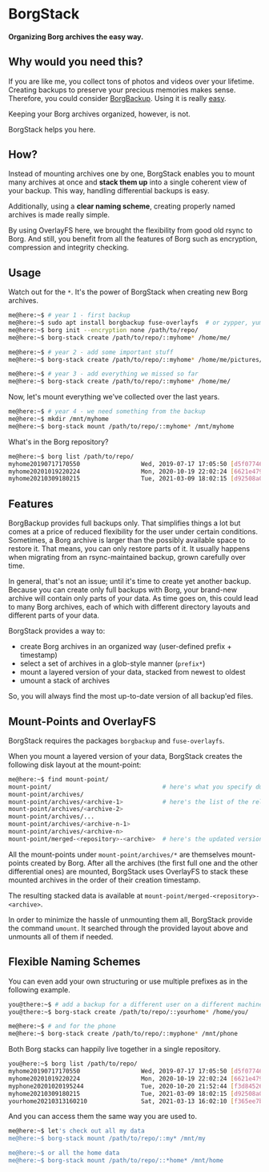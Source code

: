 # BorgStack
#### Organizing Borg archives the easy way.

## Why would you need this?

If you are like me, you collect tons of photos and videos over your lifetime.
Creating backups to preserve your precious memories makes sense.
Therefore, you could consider [BorgBackup](https://www.borgbackup.org/).
Using it is really [easy](https://borgbackup.readthedocs.io/en/stable/quickstart.html).

Keeping your Borg archives organized, however, is not.

BorgStack helps you here.

## How?

Instead of mounting archives one by one, BorgStack enables you to mount many archives at once and
**stack them up** into a single coherent view of your backup.
This way, handling differential backups is easy.

Additionally, using a **clear naming scheme**, creating properly named archives is made really simple.

By using OverlayFS here, we brought the flexibility from good old rsync to Borg.
And still, you benefit from all the features of Borg such as encryption, compression and integrity checking.

## Usage

Watch out for the `*`. It's the power of BorgStack when creating new Borg archives.

``` bash
me@here:~$ # year 1 - first backup
me@here:~$ sudo apt install borgbackup fuse-overlayfs  # or zypper, yum, etc.
me@here:~$ borg init --encryption none /path/to/repo/
me@here:~$ borg-stack create /path/to/repo/::myhome* /home/me/

me@here:~$ # year 2 - add some important stuff
me@here:~$ borg-stack create /path/to/repo/::myhome* /home/me/pictures/2020* /home/me/documents/

me@here:~$ # year 3 - add everything we missed so far
me@here:~$ borg-stack create /path/to/repo/::myhome* /home/me/
```

Now, let's mount everything we've collected over the last years.

``` bash
me@here:~$ # year 4 - we need something from the backup
me@here:~$ mkdir /mnt/myhome
me@here:~$ borg-stack mount /path/to/repo/::myhome* /mnt/myhome
```

What's in the Borg repository?

``` bash
me@here:~$ borg list /path/to/repo/
myhome20190717170550                 Wed, 2019-07-17 17:05:50 [d5f077465e54290e1a49d900f1d7af799b7c38a44d2b91be473bdd2fd312c343]
myhome20201019220224                 Mon, 2020-10-19 22:02:24 [6621e47907f10f044f683b479a1f455939352ae78fab853d55edd70665fa1493]
myhome20210309180215                 Tue, 2021-03-09 18:02:15 [d92508a0f6bd4c0d3a7c3e914d40dc306368181af32f5711ef82852970ee7449]
```

## Features

BorgBackup provides full backups only.
That simplifies things a lot but comes at a price of reduced flexibility for the user under certain conditions.
Sometimes, a Borg archive is larger than the possibly available space to restore it.
That means, you can only restore parts of it.
It usually happens when migrating from an rsync-maintained backup, grown carefully over time.

In general, that's not an issue; until it's time to create yet another backup.
Because you can create only full backups with Borg, your brand-new archive will contain only parts of your data.
As time goes on, this could lead to many Borg archives,
 each of which with different directory layouts and different parts of your data.

BorgStack provides a way to:

- create Borg archives in an organized way (user-defined prefix + timestamp)
- select a set of archives in a glob-style manner (`prefix*`)
- mount a layered version of your data, stacked from newest to oldest
- umount a stack of archives

So, you will always find the most up-to-date version of all backup'ed files.

## Mount-Points and OverlayFS

BorgStack requires the packages `borgbackup` and `fuse-overlayfs`.

When you mount a layered version of your data, BorgStack creates the following disk layout at the mount-point:

``` bash
me@here:~$ find mount-point/
mount-point/                               # here's what you specify during mount and umount
mount-point/archives/
mount-point/archives/<archive-1>           # here's the list of the relevant Borg archives
mount-point/archives/<archive-2>
mount-point/archives/...
mount-point/archives/<archive-n-1>
mount-point/archives/<archive-n>
mount-point/merged-<repository>-<archive>  # here's the updated version of your full backup
```

All the mount-points under `mount-point/archives/*` are themselves mount-points created by Borg.
After all the archives (the first full one and the other differential ones) are mounted,
BorgStack uses OverlayFS to stack these mounted archives in the order of their creation timestamp.

The resulting stacked data is available at `mount-point/merged-<repository>-<archive>`.

In order to minimize the hassle of unmounting them all, BorgStack provide the command `umount`.
It searched through the provided layout above and unmounts all of them if needed.

## Flexible Naming Schemes

You can even add your own structuring or use multiple prefixes as in the following example.

``` bash
you@there:~$ # add a backup for a different user on a different machine
you@there:~$ borg-stack create /path/to/repo/::yourhome* /home/you/

me@here:~$ # and for the phone
me@here:~$ borg-stack create /path/to/repo/::myphone* /mnt/phone
```

Both Borg stacks can happily live together in a single repository.

``` bash
you@here:~$ borg list /path/to/repo/
myhome20190717170550                 Wed, 2019-07-17 17:05:50 [d5f077465e54290e1a49d900f1d7af799b7c38a44d2b91be473bdd2fd312c343]
myhome20201019220224                 Mon, 2020-10-19 22:02:24 [6621e47907f10f044f683b479a1f455939352ae78fab853d55edd70665fa1493]
myphone20201020195244                Tue, 2020-10-20 21:52:44 [f3d845264a119d33c2c534da03d9df6209eafb587c73d9c29f93663087eba732]
myhome20210309180215                 Tue, 2021-03-09 18:02:15 [d92508a0f6bd4c0d3a7c3e914d40dc306368181af32f5711ef82852970ee7449]
yourhome20210313160210               Sat, 2021-03-13 16:02:10 [f365ee7b892aa89b192192373e7db48158568776c0f5de080c48721d2da7f4d8]
```

And you can access them the same way you are used to.

``` bash
me@here:~$ let's check out all my data
me@here:~$ borg-stack mount /path/to/repo/::my* /mnt/my

me@here:~$ or all the home data
me@here:~$ borg-stack mount /path/to/repo/::*home* /mnt/home
```
